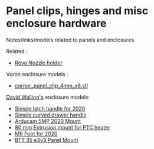 # Panel clips, hinges and misc enclosure hardware

Notes/links/models related to panels and enclosures.

Related :
- [Revo Nozzle holder](https://www.printables.com/model/99012-revo-nozzle-holder-for-prusa-mk3s)

Voron enclosure models :
- [corner_panel_clip_4mm_x8.stl](https://github.com/VoronDesign/Voron-Trident/blob/main/STLs/Panels/corner_panel_clip_4mm_x8.stl)


[David Walling's](https://www.printables.com/@DavidWalling_855357) enclosure models:
- [Simple latch handle for 2020](https://www.printables.com/model/478615-simple-latch-handle-for-2020/files)
- [Simple curved drawer handle](https://www.printables.com/model/484348-simple-curved-drawer-handle/files)
- [Arducam 5MP 2020 Mount](https://www.printables.com/model/477729-arducam-5mp-2020-mount)
- [80 mm Extrusion mount for PTC heater](https://www.printables.com/model/476491-80-mm-extrusion-mount-for-ptc-heater)
- [M6 Foot for 2020](https://www.printables.com/model/476478-m6-foot-for-2020)
- [BTT 35 e3v3 Panel Mount](https://www.printables.com/model/476475-btt-35-e3v3-panel-mount)